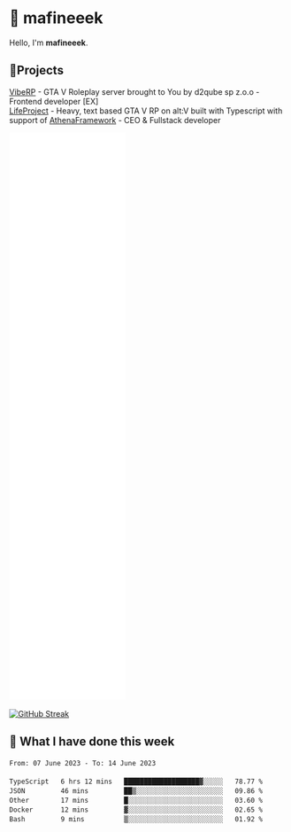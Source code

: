 # 👋 mafineeek
Hello, I'm **mafineeek**.

## 📝Projects

[VibeRP](https://v-rp.pl) - GTA V Roleplay server brought to You by d2qube sp z.o.o - Frontend developer [EX]
<br>
[LifeProject](https://github.com/LifeProject-Roleplay/) - Heavy, text based GTA V RP on alt:V built with Typescript with support of [AthenaFramework](https://github.com/Athena-Roleplay-Framework/) - CEO & Fullstack developer

![](./github-metrics.svg)

[![GitHub Streak](https://streak-stats.demolab.com/?user=mafineeek)](https://git.io/streak-stats)

## 📰 What I have done this week
<!--START_SECTION:waka-->

```txt
From: 07 June 2023 - To: 14 June 2023

TypeScript   6 hrs 12 mins   ███████████████████▓░░░░░   78.77 %
JSON         46 mins         ██▒░░░░░░░░░░░░░░░░░░░░░░   09.86 %
Other        17 mins         █░░░░░░░░░░░░░░░░░░░░░░░░   03.60 %
Docker       12 mins         ▓░░░░░░░░░░░░░░░░░░░░░░░░   02.65 %
Bash         9 mins          ▒░░░░░░░░░░░░░░░░░░░░░░░░   01.92 %
```

<!--END_SECTION:waka-->
